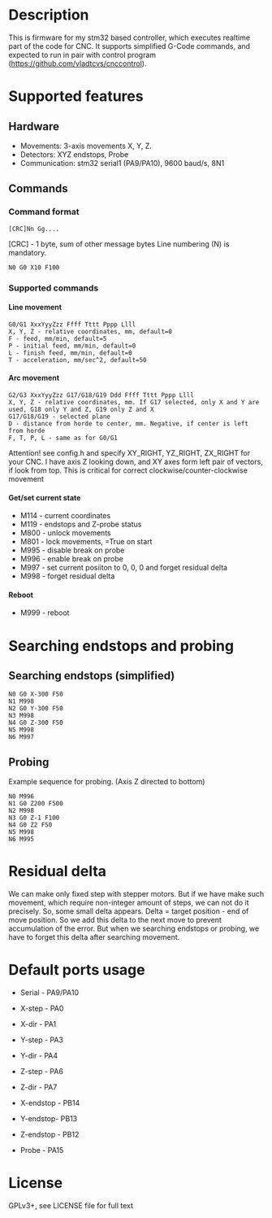 # Description

This is firmware for my stm32 based controller, which executes realtime part of the code for CNC. It supports simplified G-Code commands, and expected to run in pair with control program (https://github.com/vladtcvs/cnccontrol).

# Supported features

## Hardware
- Movements: 3-axis movements X, Y, Z.
- Detectors: XYZ endstops, Probe
- Communication: stm32 serial1 (PA9/PA10), 9600 baud/s, 8N1

## Commands

### Command format

```
[CRC]Nn Gg....
```

[CRC] - 1 byte, sum of other message bytes
Line numbering (N) is mandatory.

```
N0 G0 X10 F100
```

### Supported commands
#### Line movement
```
G0/G1 XxxYyyZzz Ffff Tttt Pppp Llll
X, Y, Z - relative coordinates, mm, default=0
F - feed, mm/min, default=5
P - initial feed, mm/min, default=0
L - finish feed, mm/min, default=0
T - acceleration, mm/sec^2, default=50
```

#### Arc movement
```
G2/G3 XxxYyyZzz G17/G18/G19 Ddd Ffff Tttt Pppp Llll
X, Y, Z - relative coordinates, mm. If G17 selected, only X and Y are used, G18 only Y and Z, G19 only Z and X
G17/G18/G19 - selected plane
D - distance from horde to center, mm. Negative, if center is left from horde
F, T, P, L - same as for G0/G1
```

Attention! see config.h and specify XY_RIGHT, YZ_RIGHT, ZX_RIGHT for your CNC. I have axis Z looking down, and XY axes form left pair of vectors, if look from top. This is critical for correct clockwise/counter-clockwise movement

#### Get/set current state

- M114 - current coordinates
- M119 - endstops and Z-probe status
- M800 - unlock movements
- M801 - lock movements, =True on start
- M995 - disable break on probe
- M996 - enable break on probe
- M997 - set current posiiton to 0, 0, 0 and forget residual delta
- M998 - forget residual delta

#### Reboot

- M999 - reboot

# Searching endstops and probing

## Searching endstops (simplified)

```
N0 G0 X-300 F50
N1 M998
N2 G0 Y-300 F50
N3 M998
N4 G0 Z-300 F50
N5 M998
N6 M997
```

## Probing

Example sequence for probing. (Axis Z directed to bottom)
```
N0 M996
N1 G0 Z200 F500
N2 M998
N3 G0 Z-1 F100
N4 G0 Z2 F50
N5 M998
N6 M995
```

# Residual delta

We can make only fixed step with stepper motors. But if we have make such movement, which require non-integer amount of steps, we can not do it precisely. So, some small delta appears. Delta = target position - end of move position. So we add this delta to the next move to prevent accumulation of the error. But when we searching endstops or probing, we have to forget this delta after searching movement.

# Default ports usage

- Serial - PA9/PA10
- X-step - PA0
- X-dir - PA1
- Y-step - PA3
- Y-dir - PA4
- Z-step - PA6
- Z-dir - PA7
- X-endstop - PB14
- Y-endstop-  PB13
- Z-endstop - PB12

- Probe - PA15

# License

GPLv3+, see LICENSE file for full text
